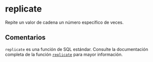 ﻿---
SidebarGroup: "Funciones de texto"
Autogenerated: true
---

# replicate

Repite un valor de cadena un número específico de veces.

## Comentarios 

`replicate` es una función de SQL estándar. Consulte la documentación completa de la función [`replicate`](https://learn.microsoft.com/es-es/sql/t-sql/functions/replicate-transact-sql) para mayor información.

